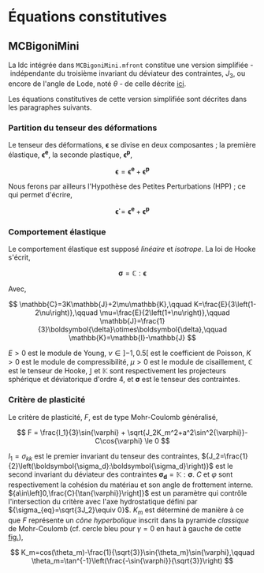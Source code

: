 # Équations constitutives

## MCBigoniMini

La ldc intégrée dans `MCBigoniMini.mfront` constitue une version simplifiée&nbsp;-&nbsp;indépendante du troisième invariant du déviateur des contraintes, $J_3$, ou encore de l'angle de Lode, noté $\theta$&nbsp;-&nbsp;de celle décrite [ici](https://tfel.sourceforge.net/MohrCoulomb.html).

Les équations constitutives de cette version simplifiée sont décrites dans les paragraphes suivants.

### Partition du tenseur des déformations

Le tenseur des déformations, $\boldsymbol{\epsilon}$ se divise en deux composantes&nbsp;; la première élastique, $\boldsymbol{\epsilon^e}$, la seconde plastique, $\boldsymbol{\epsilon^p}$,

$$
\boldsymbol{\epsilon} = \boldsymbol{\epsilon^e} + \boldsymbol{\epsilon^p}
$$

Nous ferons par ailleurs l'Hypothèse des Petites Perturbations (HPP)&nbsp;; ce qui permet d'écrire,

$$
\boldsymbol{\dot{\epsilon}} = \boldsymbol{\dot{\epsilon}^e} + \boldsymbol{\dot{\epsilon}^p}
$$

### Comportement élastique

Le comportement élastique est supposé *linéaire* et *isotrope*. La loi de Hooke s'écrit,

$$
\boldsymbol{\sigma} = \mathbb{C}:\boldsymbol{\epsilon}
$$

Avec,

$$
\mathbb{C}=3K\mathbb{J}+2\mu\mathbb{K},\qquad K=\frac{E}{3\left(1-2\nu\right)},\qquad \mu=\frac{E}{2\left(1+\nu\right)},\qquad \mathbb{J}=\frac{1}{3}\boldsymbol{\delta}\otimes\boldsymbol{\delta},\qquad \mathbb{K}=\mathbb{I}-\mathbb{J}
$$

${E>0}$ est le module de Young, ${\nu\in\left]-1,0.5\right[}$ est le coefficient de Poisson, ${K>0}$ est le module de compressibilité, ${\mu>0}$ est le module de cisaillement, $\mathbb{C}$ est le tenseur de Hooke, $\mathbb{J}$ et $\mathbb{K}$ sont respectivement les projecteurs sphérique et déviatorique d'ordre 4, et $\boldsymbol{\sigma}$ est le tenseur des contraintes.

### Critère de plasticité

Le critère de plasticité, $F$, est de type Mohr-Coulomb généralisé,

$$
F = \frac{I_1}{3}\sin{\varphi} + \sqrt{J_2K_m^2+a^2\sin^2{\varphi}}-C\cos{\varphi} \le 0
$$

${I_1=\sigma_{kk}}$ est le premier invariant du tenseur des contraintes, ${J_2=\frac{1}{2}\left(\boldsymbol{\sigma_d}:\boldsymbol{\sigma_d}\right)}$ est le second invariant du déviateur des contraintes ${\boldsymbol{\sigma_d}=\mathbb{K}:\boldsymbol{\sigma}}$. $C$ et $\varphi$ sont respectivement la cohésion du matériau et son angle de frottement interne. ${a\in\left]0,\frac{C}{\tan{\varphi}}\right]}$ est un paramètre qui contrôle l'intersection du critère avec l'axe hydrostatique défini par ${\sigma_{eq}=\sqrt{3J_2}\equiv 0}$. $K_m$ est déterminé de manière à ce que $F$ représente un *cône hyperbolique* inscrit dans la pyramide *classique* de Mohr-Coulomb (cf. cercle bleu pour ${\gamma=0}$ en haut à gauche de cette [fig.](https://github.com/SRaude/formation-mfront-2022/blob/main/hmc-criterion-python-scripts/hyperbolic_mc_fp_pi_plane_min.pdf)),

$$
K_m=cos(\theta_m)-\frac{1}{\sqrt{3}}\sin{\theta_m}\sin{\varphi},\qquad \theta_m=\tan^{-1}\left(\frac{-\sin{\varphi}}{\sqrt{3}}\right)
$$
